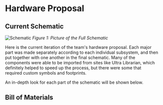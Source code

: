 # Hardware Proposal

## Current Schematic

![Schematic](https://github.com/Team207-S2024/team207-s2024/assets/156377035/29d69831-0e46-4191-ab54-9a09f7f07396)
_Figure 1: Picture of the Full Schematic_

Here is the current iteration of the team's hardware proposal. Each major part was made separately according to each individual subsystem, and then put together with one another in the final schematic. Many of the components were able to be imported from sites like Ultra Librarian, which definitely helped to speed up the process, but there were some that required custom symbols and footprints. 

An in-depth look for each part of the schematic will be shown below. 

## Bill of Materials



